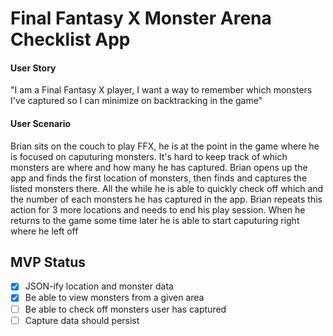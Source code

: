 # Final Fantasy X Monster Arena Checklist App
#### User Story
"I am a Final Fantasy X player, I want a way to remember which monsters I've captured so I can minimize on backtracking in the game"

#### User Scenario 
Brian sits on the couch to play FFX, he is at the point in the game where he is focused on caputuring monsters. It's hard to keep track of which monsters are where and how many he has captured. Brian opens up the app and finds the first location of monsters, then finds and captures the listed monsters there. All the while he is able to quickly check off which and the number of each monsters he has captured in the app. Brian repeats this action for 3 more locations and needs to end his play session. When he returns to the game some time later he is able to start caputuring right where he left off

## MVP Status

- [x] JSON-ify location and monster data
- [x] Be able to view monsters from a given area
- [ ] Be able to check off monsters user has captured
- [ ] Capture data should persist 
